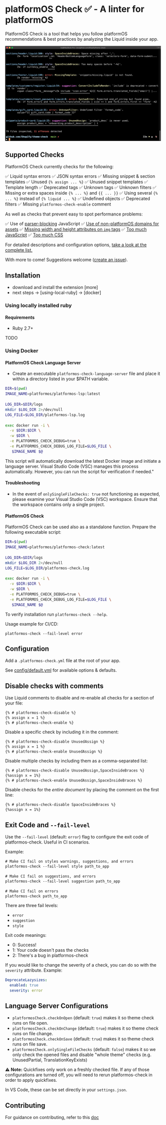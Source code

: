 # platformOS Check ✅ - A linter for platformOS

PlatformOS Check is a tool that helps you follow platformOS recommendations & best practices by analyzing the Liquid inside your app.

![](docs/preview.png)

## Supported Checks

PlatformOS Check currently checks for the following:

✅ Liquid syntax errors
✅ JSON syntax errors
✅ Missing snippet & section templates
✅ Unused `{% assign ... %}`
✅ Unused snippet templates
✅ Template length
✅ Deprecated tags
✅ Unknown tags
✅ Unknown filters
✅ Missing or extra spaces inside `{% ... %}` and `{{ ... }}`
✅ Using several `{% ... %}` instead of `{% liquid ... %}`
✅ Undefined objects
✅ Deprecated filters
✅ Missing `platformos-check-enable` comment

As well as checks that prevent easy to spot performance problems:

✅ Use of [parser-blocking](/docs/checks/parser_blocking_javascript.md) JavaScript
✅ [Use of non-platformOS domains for assets](/docs/checks/remote_asset.md)
✅ [Missing width and height attributes on `img` tags](/docs/checks/img_width_and_height.md)
✅ [Too much JavaScript](/docs/checks/asset_size_javascript.md)
✅ [Too much CSS](/docs/checks/asset_size_css.md)

For detailed descriptions and configuration options, [take a look at the complete list.](/docs/checks/)

With more to come! Suggestions welcome ([create an issue](https://github.com/Platform-OS/platformos-lsp/issues)).

## Installation

- download and install the extension [more]
- next steps 
  -> [using-local-ruby]
  -> [docker]

### Using locally installed ruby 

#### Requirements

- Ruby 2.7+

TODO

### Using Docker

#### PlatformOS Check Language Server

- Create an executable `platformos-check-language-server` file and place it within a directory listed in your $PATH variable.

```bash
DIR=$(pwd)
IMAGE_NAME=platformos/platformos-lsp:latest

LOG_DIR=$DIR/logs
mkdir $LOG_DIR 2>/dev/null
LOG_FILE=$LOG_DIR/platformos-lsp.log

exec docker run -i \
  -v $DIR:$DIR \
  -w $DIR \
  -e PLATFORMOS_CHECK_DEBUG=true \
  -e PLATFORMOS_CHECK_DEBUG_LOG_FILE=$LOG_FILE \
   $IMAGE_NAME $@
```
This script will automatically download the latest Docker image and initiate a language server. Visual Studio Code (VSC) manages this process automatically. However, you can run the script for verification if needed."

#### Troubleshooting 

- In the event of `onlySingleFileChecks: true` not functioning as expected, please examine your Visual Studio Code (VSC) workspace. Ensure that the workspace contains only a single project.

#### PlatformOS Check 

PlatformOS Check can be used also as a standalone function. Prepare the following executable script:

```bash
DIR=$(pwd)
IMAGE_NAME=platformos/platformos-check:latest

LOG_DIR=$DIR/logs
mkdir $LOG_DIR 2>/dev/null
LOG_FILE=$LOG_DIR/platformos-check.log

exec docker run -i \
  -v $DIR:$DIR \
  -w $DIR \
  -e PLATFORMOS_CHECK_DEBUG=true \
  -e PLATFORMOS_CHECK_DEBUG_LOG_FILE=$LOG_FILE \
   $IMAGE_NAME $@
```
To verify installation run `platformos-check --help`.

Usage example for CI/CD: 
```
platformos-check --fail-level error
```

## Configuration

Add a `.platformos-check.yml` file at the root of your app.

See [config/default.yml](config/default.yml) for available options & defaults.

## Disable checks with comments

Use Liquid comments to disable and re-enable all checks for a section of your file:

```liquid
{% # platformos-check-disable %}
{% assign x = 1 %}
{% # platformos-check-enable %}
```

Disable a specific check by including it in the comment:

```liquid
{% # platformos-check-disable UnusedAssign %}
{% assign x = 1 %}
{% # platformos-check-enable UnusedAssign %}
```

Disable multiple checks by including them as a comma-separated list:

```liquid
{% # platformos-check-disable UnusedAssign,SpaceInsideBraces %}
{%assign x = 1%}
{% # platformos-check-enable UnusedAssign,SpaceInsideBraces %}
```

Disable checks for the _entire document_ by placing the comment on the first line:

```liquid
{% # platformos-check-disable SpaceInsideBraces %}
{%assign x = 1%}
```

## Exit Code and `--fail-level`

Use the `--fail-level` (default: `error`) flag to configure the exit code of platformos-check. Useful in CI scenarios.

Example:

```
# Make CI fail on styles warnings, suggestions, and errors
platformos-check --fail-level style path_to_app

# Make CI fail on suggestions, and errors
platformos-check --fail-level suggestion path_to_app

# Make CI fail on errors
platformos-check path_to_app
```

There are three fail levels:

- `error`
- `suggestion`
- `style`

Exit code meanings:

- 0: Success!
- 1: Your code doesn't pass the checks
- 2: There's a bug in platformos-check

If you would like to change the severity of a check, you can do so with the `severity` attribute. Example:

```yaml
DeprecateLazysizes:
  enabled: true
  severity: error
```

## Language Server Configurations

- `platformosCheck.checkOnOpen` (default: `true`) makes it so theme check runs on file open.
- `platformosCheck.checkOnChange` (default: `true`) makes it so theme check runs on file change.
- `platformosCheck.checkOnSave` (default: `true`) makes it so theme check runs on file save.
- `platformosCheck.onlySingleFileChecks` (default: `false`) makes it so we only check the opened files and disable "whole theme" checks (e.g. UnusedPartial, TranslationKeyExists)

⚠️ **Note:** Quickfixes only work on a freshly checked file. If any of those configurations are turned off, you will need to rerun platformos-check in order to apply quickfixes.

In VS Code, these can be set directly in your `settings.json`.

## Contributing

For guidance on contributing, refer to this [doc](/CONTRIBUTING.md)
